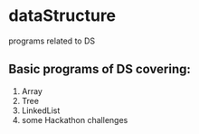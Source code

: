 # dataStructure
programs related to DS

Basic programs of DS covering:
-----------------------------
1. Array
2. Tree
3. LinkedList
4. some Hackathon challenges
